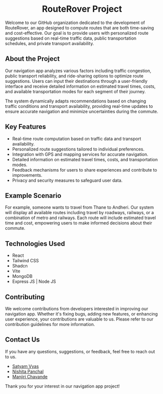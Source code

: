 <h1 align="center"> RouteRover Project </h1>

Welcome to our GitHub organization dedicated to the development of RouteRover, an app designed to compute routes that are both time-saving and cost-effective. Our goal is to provide users with personalized route suggestions based on real-time traffic data, public transportation schedules, and private transport availability.

## About the Project

Our navigation app analyzes various factors including traffic congestion, public transport reliability, and ride-sharing options to optimize route suggestions. Users can input their destinations through a user-friendly interface and receive detailed information on estimated travel times, costs, and available transportation modes for each segment of their journey.

The system dynamically adapts recommendations based on changing traffic conditions and transport availability, providing real-time updates to ensure accurate navigation and minimize uncertainties during the commute.

## Key Features

- Real-time route computation based on traffic data and transport availability.
- Personalized route suggestions tailored to individual preferences.
- Integration with GPS and mapping services for accurate navigation.
- Detailed information on estimated travel times, costs, and transportation modes.
- Feedback mechanisms for users to share experiences and contribute to improvements.
- Privacy and security measures to safeguard user data.

## Example Scenario

For example, someone wants to travel from Thane to Andheri. Our system will display all available routes including travel by roadways, railways, or a combination of metro and railways. Each route will include estimated travel time and cost, empowering users to make informed decisions about their commute.

## Technologies Used

- React
- Tailwind CSS
- Shadcn
- Vite
- MongoDB
- Express JS | Node JS


## Contributing

We welcome contributions from developers interested in improving our navigation app. Whether it's fixing bugs, adding new features, or enhancing user experience, your contributions are valuable to us. Please refer to our contribution guidelines for more information.

## Contact Us

If you have any questions, suggestions, or feedback, feel free to reach out to us.
- [Satyam Vyas](mailto:satyam.vyas22@spit.ac.in)
- [Nishita Panchal](mailto:nishita.panchal22@spit.ac.in)
- [Manjiri Chavande](mailto:manjiri.chavande23@@spit.ac.in)

Thank you for your interest in our navigation app project!
